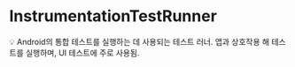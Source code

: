 # InstrumentationTestRunner

<aside>
💡 Android의 통합 테스트를 실행하는 데 사용되는 테스트 러너.
앱과 상호작용 해 테스트를 실행하며, UI 테스트에 주로 사용됨.

</aside>